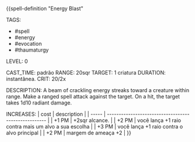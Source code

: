 {{spell-definition "Energy Blast"

TAGS:
- #spell
- #energy
- #evocation
- #thaumaturgy

LEVEL: 0

CAST_TIME: padrão
RANGE: 20sqr
TARGET: 1 criatura
DURATION: instantânea.
CRIT: 20/2x

DESCRIPTION:
A beam of crackling energy streaks toward a creature within range. Make a ranged spell attack against the target. On a hit, the target takes 1d10 radiant damage. 

INCREASES:
| cost  | description                                          |
| ----- | ---------------------------------------------------- |
| +1 PM | +2sqr alcance.                                       |
| +2 PM | você lança +1 raio contra mais um alvo a sua escolha |
| +3 PM | você lança +1 raio contra o alvo principal           |
| +2 PM | margem de ameaça +2                                  |
}}
